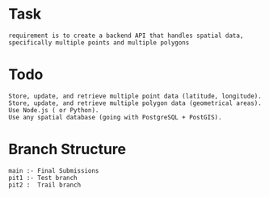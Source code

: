 # Task
    requirement is to create a backend API that handles spatial data, specifically multiple points and multiple polygons

# Todo 
    Store, update, and retrieve multiple point data (latitude, longitude).
    Store, update, and retrieve multiple polygon data (geometrical areas).
    Use Node.js ( or Python).
    Use any spatial database (going with PostgreSQL + PostGIS).

# Branch Structure
    main :- Final Submissions 
    pit1 :- Test branch 
    pit2 :  Trail branch
    